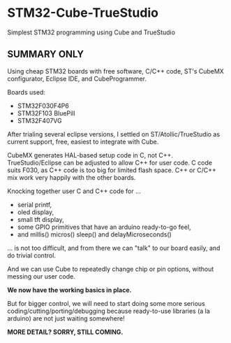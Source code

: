 # STM32-Cube-TrueStudio
Simplest STM32 programming using Cube and TrueStudio


## SUMMARY ONLY

Using cheap STM32 boards with free software, C/C++ code, ST's CubeMX configurator, Eclipse IDE, and CubeProgrammer.

Boards used:
 - STM32F030F4P6
 - STM32F103 BluePill
 - STM32F407VG
 
After trialing several eclipse versions, I settled on ST/Atollic/TrueStudio as current support, free, easiest to integrate with Cube.

CubeMX generates HAL-based setup code in C, not C++. TrueStudio/Eclipse can be adjusted to allow C++ for user code.
C code suits F030, as C++ code is too big for limited flash space.
C++ or C/C++ mix work very happily with the other boards.

Knocking together user C and C++ code for ...

 - serial printf, 
 - oled display, 
 - small tft display, 
 - some GPIO primitives that have an arduino ready-to-go feel, 
 - and millis() micros() sleep() and delayMicroseconds()
 
... is not too difficult, and from there we can "talk" to our board easily, and do trivial control. 

And we can use Cube to repeatedly change chip or pin options, without messing our user code.
 
**We now have the working basics in place.** 

But for bigger control, we will need to start doing some more serious coding/cutting/porting/debugging because ready-to-use libraries (a la arduino) are not just waiting somewhere!
 
**MORE DETAIL?  SORRY, STILL COMING.**
